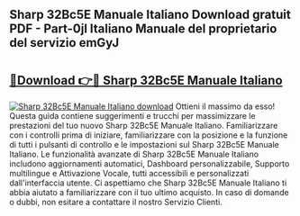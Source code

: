 ## Sharp 32Bc5E Manuale Italiano Download gratuit PDF - Part-0jl Italiano Manuale del proprietario del servizio emGyJ

# <h2><a href="http://dfe4gjt.blite.top/?on=Sharp+32Bc5E+Manuale+Italiano">🔗Download 👉🔴 Sharp 32Bc5E Manuale Italiano</a></h2>

[![Sharp 32Bc5E Manuale Italiano download](https://i.imgur.com/lujVjoI.png)](http://dfe4gjt.blite.top/?on=Sharp+32Bc5E+Manuale+Italiano)
Ottieni il massimo da esso! Questa guida contiene suggerimenti e trucchi per massimizzare le prestazioni del tuo nuovo Sharp 32Bc5E Manuale Italiano. Familiarizzare con i controlli prima di iniziare, familiarizzare con la posizione e la funzione di tutti i pulsanti di controllo e le impostazioni sul Sharp 32Bc5E Manuale Italiano. Le funzionalità avanzate di Sharp 32Bc5E Manuale Italiano includono aggiornamenti automatici, Dashboard personalizzabile, Supporto multilingue e Attivazione Vocale, tutti accessibili e personalizzati dall'interfaccia utente. Ci aspettiamo che Sharp 32Bc5E Manuale Italiano ti abbia aiutato a familiarizzare con il tuo ultimo acquisto. In caso di domande o dubbi, non esitare a contattare il nostro Servizio Clienti.
